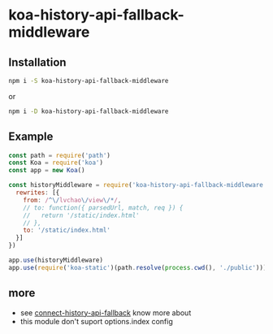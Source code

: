 # koa-history-api-fallback-middleware

## Installation
```bash
npm i -S koa-history-api-fallback-middleware
```
or
```bash
npm i -D koa-history-api-fallback-middleware
```

## Example
```js
const path = require('path')
const Koa = require('koa')
const app = new Koa()

const historyMiddleware = require('koa-history-api-fallback-middleware')({
  rewrites: [{
    from: /^\/lvchao\/view\/*/,
    // to: function({ parsedUrl, match, req }) {
    //   return '/static/index.html'
    // },
    to: '/static/index.html'
  }]
})

app.use(historyMiddleware)
app.use(require('koa-static')(path.resolve(process.cwd(), './public')))
```

## more
- see [connect-history-api-fallback](https://www.npmjs.com/package/connect-history-api-fallback) know more about
- this module don't suport options.index config